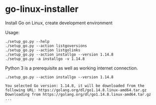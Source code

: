 # go-linux-installer
Install Go on Linux, create development environment

Usage:  
```
./setup_go.py --help  
./setup_go.py --action listgoversions  
./setup_go.py --action listgolinks  
./setup_go.py --action installgo --version 1.14.8  
./setup_go.py -a installgo -v 1.14.8  
```
Python 3 is a prerequisite as well as working internet connection.  
```
./setup_go.py --action installgo --version 1.14.8

You selected Go version: 1.14.8, it will be downloaded from the following URL: https://golang.org/dl/go1.14.8.linux-amd64.tar.gz
Downloading from https://golang.org/dl/go1.14.8.linux-amd64.tar.gz
...                    
